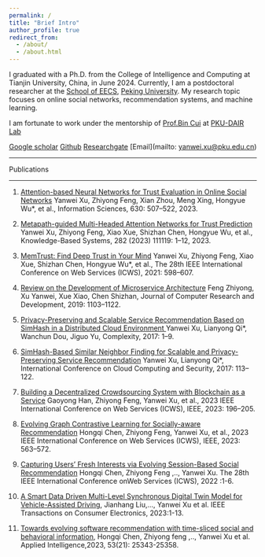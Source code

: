 ```yaml
---
permalink: /
title: "Brief Intro"
author_profile: true
redirect_from: 
  - /about/
  - /about.html
---
```


I graduated with a Ph.D. from the College of Intelligence and Computing at Tianjin University, China, in June 2024. Currently, I am a postdoctoral researcher at the [School of EECS](https://eecs.pku.edu.cn/), [Peking University](https://www.pku.edu.cn/). My research topic focuses on online social networks, recommendation systems, and machine learning.

 I am fortunate to work under the mentorship of [Prof.Bin Cui](https://cuibinpku.github.io/papers.html) at [PKU-DAIR Lab](https://github.com/PKU-DAIR)

 [Google scholar](https://scholar.google.com/citations?hl=en&user=02Lqil0AAAAJ) [Github](https://github.com/DiversityCloud) [Researchgate](https://www.researchgate.net/profile/Yanwei-Xu-3)  [Email](mailto: yanwei.xu@pku.edu.cn)

---

Publications
 
---


1. [Attention-based Neural Networks for Trust Evaluation in Online Social Networks](https://www.sciencedirect.com/science/article/abs/pii/S0020025523002396)
Yanwei Xu, Zhiyong Feng, Xian Zhou, Meng Xing, Hongyue Wu*, et al., Information Sciences, 630: 507–522, 2023.

2. [Metapath-guided Multi-Headed Attention Networks for Trust Prediction](https://www.sciencedirect.com/science/article/abs/pii/S0950705123008699)
Yanwei Xu, Zhiyong Feng, Xiao Xue, Shizhan Chen, Hongyue Wu, et al., Knowledge-Based Systems, 282 (2023) 111119: 1–12, 2023.

3. [MemTrust: Find Deep Trust in Your Mind](https://ieeexplore.ieee.org/abstract/document/9590222)
Yanwei Xu, Zhiyong Feng, Xiao Xue, Shizhan Chen, Hongyue Wu*, et al., The 28th IEEE International Conference on Web Services (ICWS), 2021: 598–607.

4. [Review on the Development of Microservice Architecture](https://scholar.google.com/citations?view_op=view_citation&hl=en&user=02Lqil0AAAAJ&citation_for_view=02Lqil0AAAAJ:YsMSGLbcyi4C)
Feng Zhiyong, Xu Yanwei, Xue Xiao, Chen Shizhan, Journal of Computer Research and Development, 2019: 1103–1122.

5. [Privacy-Preserving and Scalable Service Recommendation Based on SimHash in a Distributed Cloud Environment ](https://onlinelibrary.wiley.com/doi/10.1155/2017/3437854)
Yanwei Xu, Lianyong Qi*, Wanchun Dou, Jiguo Yu, Complexity, 2017: 1–9.

6. [SimHash-Based Similar Neighbor Finding for Scalable and Privacy-Preserving Service Recommendation](https://link.springer.com/chapter/10.1007/978-3-319-68542-7_10)
Yanwei Xu, Lianyong Qi*, International Conference on Cloud Computing and Security, 2017: 113–122.

7. [Building a Decentralized Crowdsourcing System with Blockchain as a Service](https://ieeexplore.ieee.org/document/10248301)
Gaoyong Han, Zhiyong Feng, Yanwei Xu, et al., 2023 IEEE International Conference on Web Services (ICWS), IEEE, 2023: 196–205.

8. [Evolving Graph Contrastive Learning for Socially-aware Recommendation](https://ieeexplore.ieee.org/document/10248312)
Hongqi Chen, Zhiyong Feng, Yanwei Xu, et al., 2023 IEEE International Conference on Web Services (ICWS), IEEE, 2023: 563–572.

9. [Capturing Users’ Fresh Interests via Evolving Session-Based Social Recommendation](https://ieeexplore.ieee.org/document/9885271)  Hongqi Chen, Zhiyong Feng ,.., Yanwei Xu. The 28th IEEE International Conference onWeb Services (ICWS), 2022 :1-6.
    
10. [A Smart Data Driven Multi-Level Synchronous Digital Twin Model for Vehicle-Assisted Driving](https://ieeexplore.ieee.org/document/10356772), Jianhang Liu,..., Yanwei Xu et al. IEEE Transactions on Consumer Electronics, 2023:1-13.

11. [Towards evolving software recommendation with time-sliced social and behavioral information](https://link.springer.com/article/10.1007/s10489-023-04852-6),
Hongqi Chen, Zhiyong feng ,.., Yanwei Xu et al. Applied Intelligence,2023, 53(21): 25343-25358.


